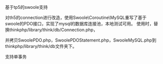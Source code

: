 基于tp5的swoole支持

对th5的connection进行改造，使用Swoole\Coroutine\MySQL重写了基于swoole的PDO接口，实现了mysql的数据库连接池，本地测试可用。
使用时，替换thinkphp/library/think/db/Connection.php，

并拷贝SwoolePDO.php，SwoolePDOStatement.php，SwooleMySQL.php到 thinkphp/library/think/db文件夹下。

支持单事务